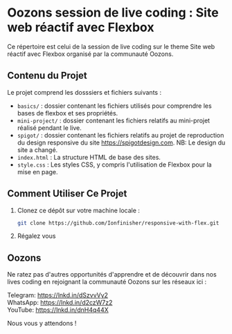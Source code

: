 # Oozons session de live coding : Site web réactif avec Flexbox

Ce répertoire est celui de la session de live coding sur le theme Site web réactif avec Flexbox organisé par la communauté Oozons.

## Contenu du Projet

Le projet comprend les dosssiers et fichiers suivants :

- `basics/` : dossier contenant les fichiers utilisés pour comprendre les bases de flexbox et ses propriétés.
- `mini-project/` : dossier contenant les fichiers relatifs au mini-projet réalisé pendant le live.
- `spigot/` : dossier contenant les fichiers relatifs au projet de reproduction du design responsive du site https://spigotdesign.com. NB: Le design du site a changé.
- `index.html` : La structure HTML de base des sites.
- `style.css` : Les styles CSS, y compris l'utilisation de Flexbox pour la mise en page.

## Comment Utiliser Ce Projet

1. Clonez ce dépôt sur votre machine locale :

   ```bash
   git clone https://github.com/Ionfinisher/responsive-with-flex.git
   ```

2. Régalez vous

## Oozons

Ne ratez pas d'autres opportunités d'apprendre et de découvrir dans nos lives coding en rejoignant la communauté Oozons sur les réseaux ici :

Telegram: https://lnkd.in/dSzvvVy2  
WhatsApp: https://lnkd.in/d2czW7z2  
YouTube: https://lnkd.in/dnH4q44X

Nous vous y attendons !
